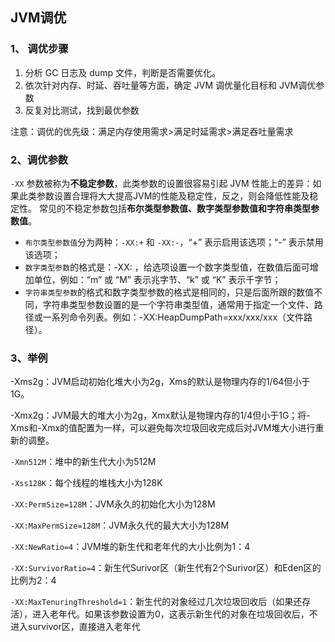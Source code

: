 ## JVM调优

### 1、 调优步骤
1. 分析 GC 日志及 dump 文件，判断是否需要优化。
2. 依次针对内存、时延、吞吐量等方面，确定 JVM 调优量化目标和 JVM调优参数
3. 反复对比测试，找到最优参数
   
注意：调优的优先级：满足内存使用需求>满足时延需求>满足吞吐量需求

### 2、调优参数
`-XX` 参数被称为**不稳定参数**，此类参数的设置很容易引起 JVM 性能上的差异：如果此类参数设置合理将大大提高JVM的性能及稳定性，反之，则会降低性能及稳定性。
常见的不稳定参数包括**布尔类型参数值、数字类型参数值和字符串类型参数值**。
- `布尔类型参数值`分为两种：`-XX:+` 和 `-XX:-`，“+” 表示启用该选项；“-” 表示禁用该选项；
- `数字类型参数`的格式是：-XX: ，给选项设置一个数字类型值，在数值后面可增加单位，例如：“m” 或 “M” 表示兆字节、“k” 或 “K” 表示千字节；
- `字符串类型参数`的格式和数字类型参数的格式是相同的，只是后面所跟的数值不同，字符串类型参数设置的是一个字符串类型值，通常用于指定一个文件、路径或一系列命令列表。例如：-XX:HeapDumpPath=xxx/xxx/xxx（文件路径）。

### 3、举例
-Xms2g：JVM启动初始化堆大小为2g，Xms的默认是物理内存的1/64但小于1G。


-Xmx2g：JVM最大的堆大小为2g，Xmx默认是物理内存的1/4但小于1G；将-Xms和-Xmx的值配置为一样，可以避免每次垃圾回收完成后对JVM堆大小进行重新的调整。


`-Xmn512M`：堆中的新生代大小为512M

`-Xss128K`：每个线程的堆栈大小为128K

`-XX:PermSize=128M`：JVM永久的初始化大小为128M

`-XX:MaxPermSize=128M`：JVM永久代的最大大小为128M

`-XX:NewRatio=4`：JVM堆的新生代和老年代的大小比例为1：4

`-XX:SurvivorRatio=4`：新生代Surivor区（新生代有2个Surivor区）和Eden区的比例为2：4

`-XX:MaxTenuringThreshold=1`：新生代的对象经过几次垃圾回收后（如果还存活），进入老年代。如果该参数设置为0，这表示新生代的对象在垃圾回收后，不进入survivor区，直接进入老年代





